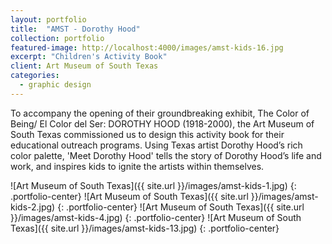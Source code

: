 ```yaml
---
layout: portfolio
title:  "AMST - Dorothy Hood"
collection: portfolio
featured-image: http://localhost:4000/images/amst-kids-16.jpg
excerpt: "Children's Activity Book"
client: Art Museum of South Texas
categories:
  - graphic design
---
```

To accompany the opening of their groundbreaking exhibit, The Color of Being/ El Color del Ser: DOROTHY HOOD (1918-2000), the Art Museum of South Texas commissioned us to design this activity book for their educational outreach programs. Using Texas artist Dorothy Hood’s rich color palette, 'Meet Dorothy Hood' tells the story of Dorothy Hood’s life and work, and inspires kids to ignite the artists within themselves.

![Art Museum of South Texas]({{ site.url }}/images/amst-kids-1.jpg)
{: .portfolio-center}
![Art Museum of South Texas]({{ site.url }}/images/amst-kids-2.jpg)
{: .portfolio-center}
![Art Museum of South Texas]({{ site.url }}/images/amst-kids-4.jpg)
{: .portfolio-center}
![Art Museum of South Texas]({{ site.url }}/images/amst-kids-13.jpg)
{: .portfolio-center}
